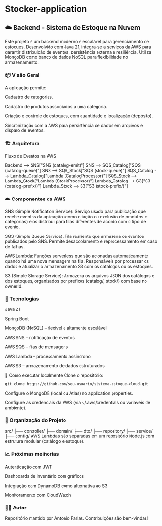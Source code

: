 # Stocker-application
## ☁️ Backend - Sistema de Estoque na Nuvem
Este projeto é um backend moderno e escalável para gerenciamento de estoques. Desenvolvido com Java 21, integra-se a serviços da AWS para garantir distribuição de eventos, persistência externa e resiliência. Utiliza MongoDB como banco de dados NoSQL para flexibilidade no armazenamento.

### 📦 Visão Geral
A aplicação permite:

Cadastro de categorias.

Cadastro de produtos associados a uma categoria.

Criação e controle de estoques, com quantidade e localização (depósito).

Sincronização com a AWS para persistência de dados em arquivos e disparo de eventos.

### 🏗️ Arquitetura
Fluxo de Eventos na AWS

Backend --> SNS["SNS (catalog-emit)"]
SNS --> SQS_Catalog["SQS (catalog-queue)"]
SNS --> SQS_Stock["SQS (stock-queue)"]
SQS_Catalog --> Lambda_Catalog["Lambda (CatalogProcessor)"]
SQS_Stock --> Lambda_Stock["Lambda (StockProcessor)"]
Lambda_Catalog --> S3["S3 (catalog-prefix/)"]
Lambda_Stock --> S3["S3 (stock-prefix/)"]

### ☁️ Componentes da AWS
SNS (Simple Notification Service):
Serviço usado para publicação que recebe eventos da aplicação (como criação ou exclusão de produtos e categorias) e os distribui para filas diferentes de acordo com o tipo de evento.

SQS (Simple Queue Service):
Fila resiliente que armazena os eventos publicados pelo SNS. Permite desacoplamento e reprocessamento em caso de falhas.

AWS Lambda:
Funções serverless que são acionadas automaticamente quando há uma nova mensagem na fila. Responsáveis por processar os dados e atualizar o armazenamento S3 com os catálogos ou os estoques.

S3 (Simple Storage Service):
Armazena os arquivos JSON dos catálogos e dos estoques, organizados por prefixos (catalog/, stock/) com base no ownerId.

### 🧪 Tecnologias
Java 21

Spring Boot

MongoDB (NoSQL) – flexível e altamente escalável

AWS SNS – notificação de eventos

AWS SQS – filas de mensagens

AWS Lambda – processamento assíncrono

AWS S3 – armazenamento de dados estruturados

🚀 Como executar localmente
Clone o repositório:

```
git clone https://github.com/seu-usuario/sistema-estoque-cloud.git
```

Configure o MongoDB (local ou Atlas) no application.properties.

Configure as credenciais da AWS (via ~/.aws/credentials ou variáveis de ambiente).

### 📂 Organização do Projeto

src/
├── controller/
├── domain/
├── dto/
├── repository/
├── service/
├── config/
AWS Lambdas são separadas em um repositório Node.js com estrutura modular (catálogo e estoque).

### 📈 Próximas melhorias
Autenticação com JWT

Dashboards de inventário com gráficos

Integração com DynamoDB como alternativa ao S3

Monitoramento com CloudWatch

### 🧑‍💻 Autor
Repositório mantido por Antonio Farias.
Contribuições são bem-vindas!
